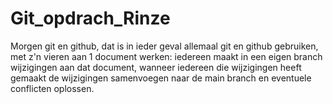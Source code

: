 # Git_opdrach_Rinze
Morgen git en github, dat is in ieder geval allemaal git en github gebruiken, met z'n vieren aan 1 document werken: iedereen maakt in een eigen branch wijzigingen aan dat document, wanneer iedereen die wijzigingen heeft gemaakt de wijzigingen samenvoegen naar de main branch en eventuele conflicten oplossen.
